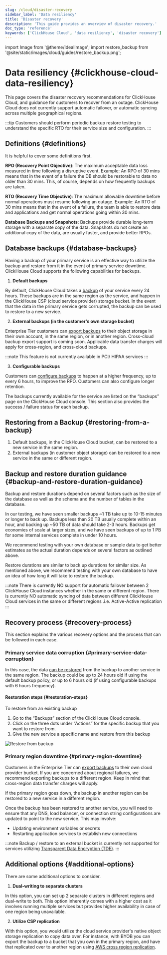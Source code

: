```yaml
---
slug: /cloud/disaster-recovery
sidebar_label: 'Data resiliency'
title: 'Disaster recovery'
description: 'This guide provides an overview of disaster recovery.'
doc_type: 'reference'
keywords: ['ClickHouse Cloud', 'data resiliency', 'disaster recovery']
---
```


import Image from '@theme/IdealImage';
import restore_backup from '@site/static/images/cloud/guides/restore_backup.png';

# Data resiliency {#clickhouse-cloud-data-resiliency}

This page covers the disaster recovery recommendations for ClickHouse Cloud, and guidance for customers to recover from an outage.
ClickHouse Cloud does not currently support automatic failover, or automatic syncing across multiple geographical regions.

:::tip
Customers should perform periodic backup restore testing to understand the specific RTO for their service size and configuration.
:::

## Definitions {#definitions}

It is helpful to cover some definitions first.

**RPO (Recovery Point Objective)**: The maximum acceptable data loss measured in time following a disruptive event. Example: An RPO of 30 mins means that in the event of a failure the DB should be restorable to data no older than 30 mins. This, of course, depends on how frequently backups are taken.

**RTO (Recovery Time Objective)**: The maximum allowable downtime before normal operations must resume following an outage. Example: An RTO of 30 mins means that in the event of a failure, the team is able to restore data and applications and get normal operations going within 30 mins.

**Database Backups and Snapshots**: Backups provide durable long-term storage with a separate copy of the data. Snapshots do not create an additional copy of the data, are usually faster, and provide better RPOs.

## Database backups {#database-backups}

Having a backup of your primary service is an effective way to utilize the backup and restore from it in the event of primary service downtime.
ClickHouse Cloud supports the following capabilities for backups.

1. **Default backups**

By default, ClickHouse Cloud takes a [backup](/cloud/manage/backups) of your service every 24 hours.
These backups are in the same region as the service, and happen in the ClickHouse CSP (cloud service provider) storage bucket.
In the event that the data in the primary service gets corrupted, the backup can be used to restore to a new service.

2. **External backups (in the customer's own storage bucket)**

Enterprise Tier customers can [export backups](/cloud/manage/backups/export-backups-to-own-cloud-account) to their object storage in their own account, in the same region, or in another region.
Cross-cloud backup export support is coming soon.
Applicable data transfer charges will apply for cross-region, and cross-cloud backups.

:::note
This feature is not currently available in PCI/ HIPAA services
:::

3. **Configurable backups**

Customers can [configure backups](/cloud/manage/backups/configurable-backups) to happen at a higher frequency, up to every 6 hours, to improve the RPO.
Customers can also configure longer retention.

The backups currently available for the service are listed on the “backups” page on the ClickHouse Cloud console.
This section also provides the success / failure status for each backup.

## Restoring from a Backup {#restoring-from-a-backup}

1. Default backups, in the ClickHouse Cloud bucket, can be restored to a new service in the same region.
2. External backups (in customer object storage) can be restored to a new service in the same or different region.

## Backup and restore duration guidance {#backup-and-restore-duration-guidance}

Backup and restore durations depend on several factors such as the size of the database as well as the schema and the number of tables in the database.

In our testing, we have seen smaller backups ~1 TB take up to 10-15 minutes or longer to back up.
Backups less than 20 TB usually complete within an hour, and backing up ~50 TB of data should take 2-3 hours.
Backups get economies of scale at larger sizes, and we have seen backups of up to 1 PB for some internal services complete in under 10 hours.

We recommend testing with your own database or sample data to get better estimates as the actual duration depends on several factors as outlined above.

Restore durations are similar to back up durations for similar size.
As mentioned above, we recommend testing with your own database to have an idea of how long it will take to restore the backup.

:::note
There is currently NO support for automatic failover between 2 ClickHouse Cloud instances whether in the same or different region.
There is currently NO automatic syncing of data between different ClickHouse Cloud services in the same or different regions .i.e. Active-Active replication
:::

## Recovery process {#recovery-process}

This section explains the various recovery options and the process that can be followed in each case.

### Primary service data corruption {#primary-service-data-corruption}

In this case, the data [can be restored](/cloud/manage/backups/overview#restore-a-backup) from the backup to another service in the same region.
The backup could be up to 24 hours old if using the default backup policy, or up to 6 hours old (if using configurable backups with 6 hours frequency).

#### Restoration steps {#restoration-steps}

To restore from an existing backup

<VerticalStepper headerLevel="list">

1. Go to the “Backups” section of the ClickHouse Cloud console.
2. Click on the three dots under “Actions” for the specific backup that you want to restore from.
3. Give the new service a specific name and restore from this backup

<Image img={restore_backup} size="md" alt="Restore from backup"/>

</VerticalStepper>

### Primary region downtime {#primary-region-downtime}

Customers in the Enterprise Tier can [export backups](/cloud/manage/backups/export-backups-to-own-cloud-account) to their own cloud provider bucket.
If you are concerned about regional failures, we recommend exporting backups to a different region.
Keep in mind that cross-region data transfer charges will apply.

If the primary region goes down, the backup in another region can be restored to a new service in a different region.

Once the backup has been restored to another service, you will need to ensure that any DNS, load balancer, or connection string configurations are updated to point to the new service.
This may involve:

- Updating environment variables or secrets
- Restarting application services to establish new connections

:::note
Backup / restore to an external bucket is currently not supported for services utilizing [Transparent Data Encryption (TDE)](/cloud/security/cmek#transparent-data-encryption-tde).
:::

## Additional options {#additional-options}

There are some additional options to consider.

1. **Dual-writing to separate clusters**

In this option, you can set up 2 separate clusters in different regions and dual-write to both.
This option inherently comes with a higher cost as it involves running multiple services but provides higher availability in case of one region being unavailable.

2. **Utilize CSP replication**

With this option, you would utilize the cloud service provider's native object storage replication to copy data over.
For instance, with BYOB you can export the backup to a bucket that you own in the primary region, and have that replicated over to another region using [AWS cross region replication](https://docs.aws.amazon.com/AmazonS3/latest/userguide/replication.html).